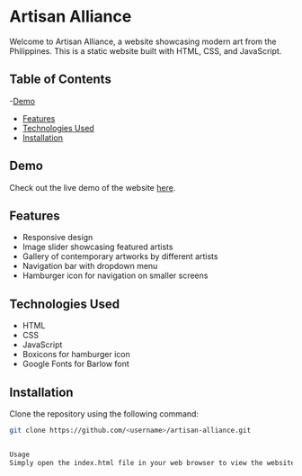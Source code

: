 # Artisan Alliance

Welcome to Artisan Alliance, a website showcasing modern art from the Philippines. This is a static website built with HTML, CSS, and JavaScript.

## Table of Contents

-[Demo](#demo)
- [Features](#features)
- [Technologies Used](#technologies-used)
- [Installation](#installation)


## Demo

Check out the live demo of the website [here](https://pluggedaxe.github.io/Artisan-Alliance/Home_page.html).


## Features

- Responsive design
- Image slider showcasing featured artists
- Gallery of contemporary artworks by different artists
- Navigation bar with dropdown menu
- Hamburger icon for navigation on smaller screens

## Technologies Used

- HTML
- CSS
- JavaScript
- Boxicons for hamburger icon
- Google Fonts for Barlow font

## Installation

Clone the repository using the following command:

```bash
git clone https://github.com/<username>/artisan-alliance.git


Usage
Simply open the index.html file in your web browser to view the website.

